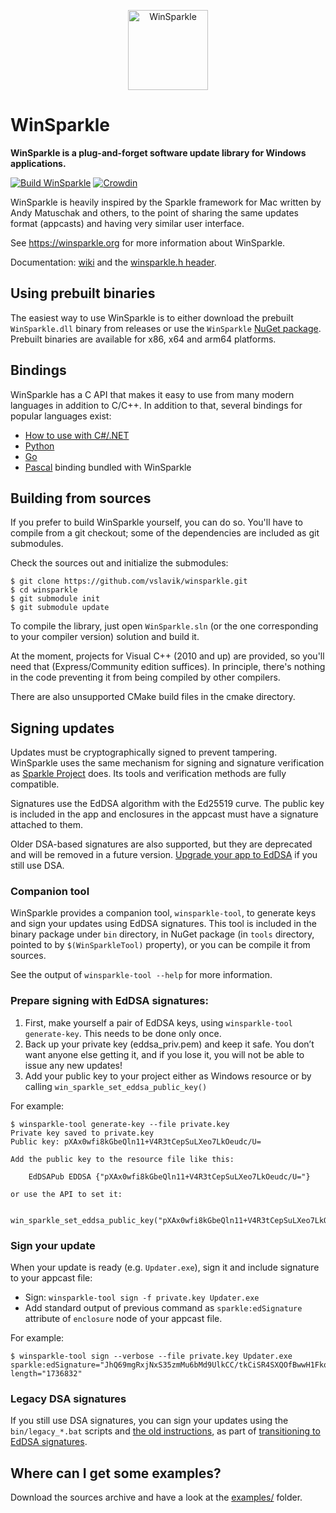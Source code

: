 <p align="center">
  <img height="128" src="https://github.com/vslavik/winsparkle/raw/refs/heads/master/artwork/WinSparkle.svg" alt="WinSparkle"/>
</p>

WinSparkle
======

**WinSparkle is a plug-and-forget software update library for Windows
applications.**

[![Build WinSparkle](https://github.com/vslavik/winsparkle/actions/workflows/build.yml/badge.svg)](https://github.com/vslavik/winsparkle/actions/workflows/build.yml)
[![Crowdin](https://badges.crowdin.net/winsparkle/localized.svg)](https://crowdin.com/project/winsparkle)

WinSparkle is heavily inspired by the Sparkle framework for Mac
written by Andy Matuschak and others, to the point of sharing the same
updates format (appcasts) and having very similar user interface.

See https://winsparkle.org for more information about WinSparkle.

Documentation: [wiki](https://github.com/vslavik/winsparkle/wiki) and
the [winsparkle.h header](https://github.com/vslavik/winsparkle/blob/master/include/winsparkle.h).


 Using prebuilt binaries
-------------------------

The easiest way to use WinSparkle is to either download the prebuilt `WinSparkle.dll`
binary from releases or use the `WinSparkle` [NuGet package](https://www.nuget.org/packages/WinSparkle/).
Prebuilt binaries are available for x86, x64 and arm64 platforms.


 Bindings
----------

WinSparkle has a C API that makes it easy to use from many modern languages in addition to C/C++. In addition to that, several bindings for popular languages exist:

* [How to use with C#/.NET](https://github.com/vslavik/winsparkle/wiki/Basic-Setup#managed-code--net--c-applications)
* [Python](https://pypi.org/project/pywinsparkle/)
* [Go](https://github.com/abemedia/go-winsparkle)
* [Pascal](https://github.com/vslavik/winsparkle/tree/master/pascal) binding bundled with WinSparkle


 Building from sources
-----------------------

If you prefer to build WinSparkle yourself, you can do so.  You'll have to
compile from a git checkout; some of the dependencies are included as git
submodules.

Check the sources out and initialize the submodules:

    $ git clone https://github.com/vslavik/winsparkle.git
    $ cd winsparkle
    $ git submodule init
    $ git submodule update

To compile the library, just open `WinSparkle.sln` (or the one corresponding to
your compiler version) solution and build it.

At the moment, projects for Visual C++ (2010 and up) are provided, so you'll
need that (Express/Community edition suffices). In principle, there's nothing
in the code preventing it from being compiled by other compilers.

There are also unsupported CMake build files in the cmake directory.

 Signing updates
----------------

Updates must be cryptographically signed to prevent tampering. WinSparkle uses the same mechanism for signing and signature verification
as [Sparkle Project](https://sparkle-project.org/documentation/#dsa-signatures) does. Its tools and verification methods are fully compatible.

Signatures use the EdDSA algorithm with the Ed25519 curve. The public key is included in the app and enclosures in the appcast must have a signature attached to them.

Older DSA-based signatures are also supported, but they are deprecated and will be removed in a future version. [Upgrade your app to EdDSA](https://github.com/vslavik/winsparkle/wiki/Upgrading-from-DSA-to-EdDSA-signatures) if you still use DSA.

### Companion tool

WinSparkle provides a companion tool, `winsparkle-tool`, to generate keys and sign your updates using EdDSA signatures. This tool is included in the binary package under `bin` directory, in NuGet package (in `tools` directory, pointed to by `$(WinSparkleTool)` property), or you can be compile it from sources.

See the output of `winsparkle-tool --help` for more information.

### Prepare signing with EdDSA signatures:

1. First, make yourself a pair of EdDSA keys, using `winsparkle-tool generate-key`. This needs to be done only once.
2. Back up your private key (eddsa_priv.pem) and keep it safe. You don’t want anyone else getting it, and if you lose it, you will not be able to issue any new updates!
3. Add your public key to your project either as Windows resource or by calling `win_sparkle_set_eddsa_public_key()`

For example:
```
$ winsparkle-tool generate-key --file private.key
Private key saved to private.key
Public key: pXAx0wfi8kGbeQln11+V4R3tCepSuLXeo7LkOeudc/U=

Add the public key to the resource file like this:

    EdDSAPub EDDSA {"pXAx0wfi8kGbeQln11+V4R3tCepSuLXeo7LkOeudc/U="}

or use the API to set it:

    win_sparkle_set_eddsa_public_key("pXAx0wfi8kGbeQln11+V4R3tCepSuLXeo7LkOeudc/U=");
```

### Sign your update

When your update is ready (e.g. `Updater.exe`), sign it and include signature
to your appcast file:

 - Sign: `winsparkle-tool sign -f private.key Updater.exe`
 - Add standard output of previous command as `sparkle:edSignature` attribute
 of `enclosure` node of your appcast file.

For example:
```
$ winsparkle-tool sign --verbose --file private.key Updater.exe
sparkle:edSignature="JhQ69mgRxjNxS35zmMu6bMd9UlkCC/tkCiSR4SXQOfBwwH1FkqYSgNyT5dbWjnw5F1c/6/LqbCGw+WckvJiOBw==" length="1736832"
```


### Legacy DSA signatures

If you still use DSA signatures, you can sign your updates using the `bin/legacy_*.bat` scripts and [the old instructions](https://github.com/vslavik/winsparkle/tree/v0.8.3?tab=readme-ov-file#dsa-signatures), as part of [transitioning to EdDSA signatures](https://github.com/vslavik/winsparkle/wiki/Upgrading-from-DSA-to-EdDSA-signatures).


 Where can I get some examples?
--------------------------------

Download the sources archive and have a look at the
[examples/](https://github.com/vslavik/winsparkle/tree/master/examples) folder.
